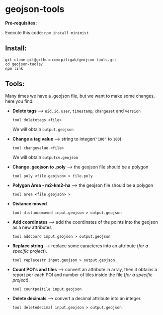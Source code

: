 # geojson-tools

**Pre-requisites:**

Execute this code: `npm install minimist`

## Install:

```
git clone git@github.com:piligab/geojson-tools.git
cd geojson-tools/
npm link
```

## Tools:

Many times we have a .geojson file, but we want to make some changes, here you find:

- **Delete tags** --> `uid`, `id`, `user`, `timestamp`, `changeset` and `version`

  `tool deletetags <file>`

  We will obtain `output.geojson`

- **Change a tag value** --> string to integer(`"100"` to `100`)

  `tool changevalue <file>`

  We will obtain `outputcv.geojson`

- **Change .geojson to .poly** --> the geojson file should be a polygon

  `tool poly <file.geojson> > file.poly`

- **Polygon Area - m2-km2-ha** --> the geojson file should be a polygon

  `tool area <file.geojson> >`

- **Distance moved**

  `tool distancemoved input.geojson > output.geojson`

- **Add coordinates** --> add the coordinates of the points into the geojson as a new attributes

  `tool addcoord input.geojson > output.geojson`

- **Replace string** --> replace some caracteres into an attribute (*for a specific project*).

  `tool replacestr input.geojson > output.geojson`

- **Count POI's and tiles** --> convert an attribute in array, then it obtains a report per each POI and number of tiles inside the file (*for a specific project*).

  `tool countpoitile input.geojson`

- **Delete decimals** --> convert a decimal attribute into an integer.

  `tool deletedecimal input.geojson > output.geojson`





